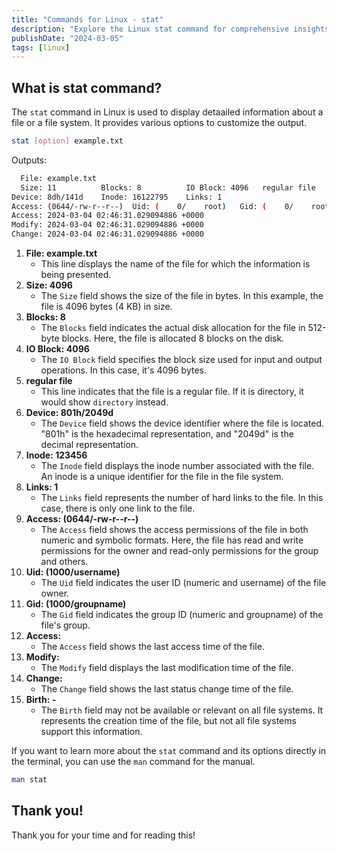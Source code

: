 ```yaml
---
title: "Commands for Linux - stat"
description: "Explore the Linux stat command for comprehensive insights: View detailed file information, sizes, permissions, and file system status effortlessly."
publishDate: "2024-03-05"
tags: [linux]
---
```


## What is stat command?

The `stat` command in Linux is used to display detaailed information about a file or a file system. It provides various options to customize the output. 

```bash
stat [option] example.txt
```

Outputs:

```bash
  File: example.txt
  Size: 11         	Blocks: 8          IO Block: 4096   regular file
Device: 8dh/141d	Inode: 16122795    Links: 1
Access: (0644/-rw-r--r--)  Uid: (    0/    root)   Gid: (    0/    root)
Access: 2024-03-04 02:46:31.029094886 +0000
Modify: 2024-03-04 02:46:31.029094886 +0000
Change: 2024-03-04 02:46:31.029094886 +0000
```

1. **File: example.txt**
    - This line displays the name of the file for which the information is being presented.
2. **Size: 4096**
    - The `Size` field shows the size of the file in bytes. In this example, the file is 4096 bytes (4 KB) in size.
3. **Blocks: 8**
    - The `Blocks` field indicates the actual disk allocation for the file in 512-byte blocks. Here, the file is allocated 8 blocks on the disk.
4. **IO Block: 4096**
    - The `IO Block` field specifies the block size used for input and output operations. In this case, it's 4096 bytes.
5. **regular file**
    - This line indicates that the file is a regular file. If it is directory, it would show `directory` instead.
6. **Device: 801h/2049d**
    - The `Device` field shows the device identifier where the file is located. "801h" is the hexadecimal representation, and "2049d" is the decimal representation.
7. **Inode: 123456**
    - The `Inode` field displays the inode number associated with the file. An inode is a unique identifier for the file in the file system.
8. **Links: 1**
    - The `Links` field represents the number of hard links to the file. In this case, there is only one link to the file.
9. **Access: (0644/-rw-r--r--)**
    - The `Access` field shows the access permissions of the file in both numeric and symbolic formats. Here, the file has read and write permissions for the owner and read-only permissions for the group and others.
10. **Uid: (1000/username)**
    - The `Uid` field indicates the user ID (numeric and username) of the file owner.
11. **Gid: (1000/groupname)**
    - The `Gid` field indicates the group ID (numeric and groupname) of the file's group.
12. **Access:** 
    - The `Access` field shows the last access time of the file.
13. **Modify:** 
    - The `Modify` field displays the last modification time of the file.
14. **Change:** 
    - The `Change` field shows the last status change time of the file.
15. **Birth: -**
    - The `Birth` field may not be available or relevant on all file systems. It represents the creation time of the file, but not all file systems support this information.

If you want to learn more about the `stat` command and its options directly in the terminal, you can use the `man` command for the manual.

```bash
man stat
```

## Thank you!

Thank you for your time and for reading this!
